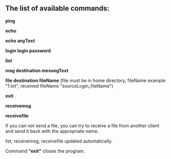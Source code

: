 The list of available commands:
-----------------------------------
**ping**

**echo**

**echo anyText**

**login login password**

**list**

**msg destination messegText**

**file destination fileName** (file must be in home directory, fileName example "1.txt", received fileName "sourceLogin_fileName")

**exit**

**receivemsg**

**receivefile**

If you can not send a file, you can try to receive a file from another client and send it back with the appropriate name.

list, receivemsg, receivefile updated automatically.

Command **"exit"** closes the program.
